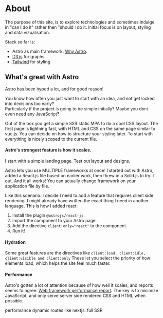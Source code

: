# About

The purpose of this site, is to explore technologies and sometimes indulge in "can I do it" rather then "should I do it.
Initial focus is on layout, styling and data vizualisation.

Stack so far is:

- Astro as main framework. [Why Astro](https://docs.astro.build/en/concepts/why-astro/).
- [D3.js](https://d3js.org/) for graphs.
- [Tailwind](Tailwind) for styling.

## What's great with Astro

Astro has been hyped a lot, and for good reason!

You know how often you just want to start with an idea, and not get locked into decisions too early?<br>
Particularly if the project is going to be simple initially? Maybe you dont even need any JavaScript?

Out of the box you get a simple SSR static MPA to do a cool CSS layout. The first page is lightning fast, with HTML and CSS on the same page similar to vue.js. You can decide on how to structure your styling later. To start with everything is nicely scoped to the current file.

#### Astro's strongest feature is how it scales.

I start with a simple landing page. Test out layout and designs.

Astro lets you use MULTIPLE frameworks at once! I started out with Astro, added a React.js file based on earlier work, then threw in a Solid.js to try it out. And it all works! You can actually change framework on your application file by file.

Like this scenario. I decide I need to add a feature that requires client side rendering. I might already have written the exact thing I need in another language. This is how I added react:

1. Install the plugin `@astrojs/react-⁠js`.
2. Import the component to your Astro page.
3. Add the directive `client:only="react"` to the component.
4. Run it!

#### Hydration

Some great features are the directives like `client:load, client:idle, client:visible and client:only` These let you select the priority of how elements load, which helps the site feel much faster.

#### Performance

Astro's gotten a lot of attention because of how well it scales, and reports seems to agree: [Web framework performance report](https://astro.build/blog/2023-web-framework-performance-report/). The key is to minimize JavaScript, and only serve server side rendered CSS and HTML when possible.

performance
dynamic routes like nextjs.
full SSR
